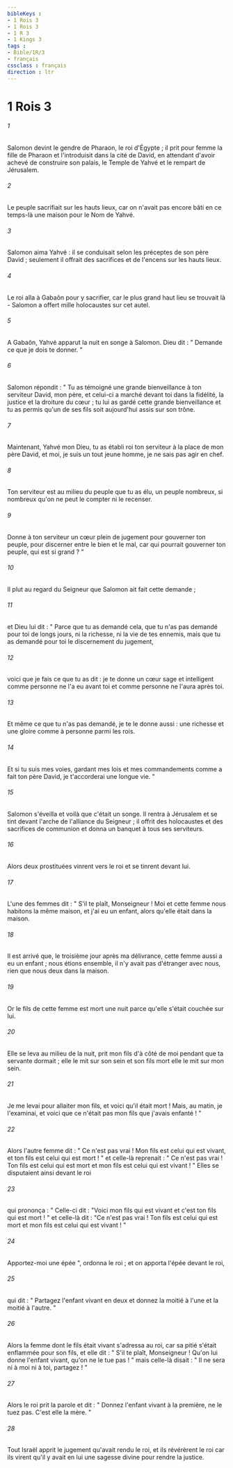 ```yaml
---
bibleKeys : 
- 1 Rois 3
- 1 Rois 3
- 1 R 3
- 1 Kings 3
tags : 
- Bible/1R/3
- français
cssclass : français
direction : ltr
---
```


# 1 Rois 3

###### 1
Salomon devint le gendre de Pharaon, le roi d'Égypte ; il prit pour femme la fille de Pharaon et l'introduisit dans la cité de David, en attendant d'avoir achevé de construire son palais, le Temple de Yahvé et le rempart de Jérusalem. 
###### 2
Le peuple sacrifiait sur les hauts lieux, car on n'avait pas encore bâti en ce temps-là une maison pour le Nom de Yahvé. 
###### 3
Salomon aima Yahvé : il se conduisait selon les préceptes de son père David ; seulement il offrait des sacrifices et de l'encens sur les hauts lieux. 
###### 4
Le roi alla à Gabaôn pour y sacrifier, car le plus grand haut lieu se trouvait là - Salomon a offert mille holocaustes sur cet autel. 
###### 5
A Gabaôn, Yahvé apparut la nuit en songe à Salomon. Dieu dit : " Demande ce que je dois te donner. " 
###### 6
Salomon répondit : " Tu as témoigné une grande bienveillance à ton serviteur David, mon père, et celui-ci a marché devant toi dans la fidélité, la justice et la droiture du cœur ; tu lui as gardé cette grande bienveillance et tu as permis qu'un de ses fils soit aujourd'hui assis sur son trône. 
###### 7
Maintenant, Yahvé mon Dieu, tu as établi roi ton serviteur à la place de mon père David, et moi, je suis un tout jeune homme, je ne sais pas agir en chef. 
###### 8
Ton serviteur est au milieu du peuple que tu as élu, un peuple nombreux, si nombreux qu'on ne peut le compter ni le recenser. 
###### 9
Donne à ton serviteur un cœur plein de jugement pour gouverner ton peuple, pour discerner entre le bien et le mal, car qui pourrait gouverner ton peuple, qui est si grand ? " 
###### 10
Il plut au regard du Seigneur que Salomon ait fait cette demande ; 
###### 11
et Dieu lui dit : " Parce que tu as demandé cela, que tu n'as pas demandé pour toi de longs jours, ni la richesse, ni la vie de tes ennemis, mais que tu as demandé pour toi le discernement du jugement, 
###### 12
voici que je fais ce que tu as dit : je te donne un cœur sage et intelligent comme personne ne l'a eu avant toi et comme personne ne l'aura après toi. 
###### 13
Et même ce que tu n'as pas demandé, je te le donne aussi : une richesse et une gloire comme à personne parmi les rois. 
###### 14
Et si tu suis mes voies, gardant mes lois et mes commandements comme a fait ton père David, je t'accorderai une longue vie. " 
###### 15
Salomon s'éveilla et voilà que c'était un songe. Il rentra à Jérusalem et se tint devant l'arche de l'alliance du Seigneur ; il offrit des holocaustes et des sacrifices de communion et donna un banquet à tous ses serviteurs. 
###### 16
Alors deux prostituées vinrent vers le roi et se tinrent devant lui. 
###### 17
L'une des femmes dit : " S'il te plaît, Monseigneur ! Moi et cette femme nous habitons la même maison, et j'ai eu un enfant, alors qu'elle était dans la maison. 
###### 18
Il est arrivé que, le troisième jour après ma délivrance, cette femme aussi a eu un enfant ; nous étions ensemble, il n'y avait pas d'étranger avec nous, rien que nous deux dans la maison. 
###### 19
Or le fils de cette femme est mort une nuit parce qu'elle s'était couchée sur lui. 
###### 20
Elle se leva au milieu de la nuit, prit mon fils d'à côté de moi pendant que ta servante dormait ; elle le mit sur son sein et son fils mort elle le mit sur mon sein. 
###### 21
Je me levai pour allaiter mon fils, et voici qu'il était mort ! Mais, au matin, je l'examinai, et voici que ce n'était pas mon fils que j'avais enfanté ! " 
###### 22
Alors l'autre femme dit : " Ce n'est pas vrai ! Mon fils est celui qui est vivant, et ton fils est celui qui est mort ! " et celle-là reprenait : " Ce n'est pas vrai ! Ton fils est celui qui est mort et mon fils est celui qui est vivant ! " Elles se disputaient ainsi devant le roi 
###### 23
qui prononça : " Celle-ci dit : "Voici mon fils qui est vivant et c'est ton fils qui est mort ! " et celle-là dit : "Ce n'est pas vrai ! Ton fils est celui qui est mort et mon fils est celui qui est vivant ! " 
###### 24
Apportez-moi une épée ", ordonna le roi ; et on apporta l'épée devant le roi, 
###### 25
qui dit : " Partagez l'enfant vivant en deux et donnez la moitié à l'une et la moitié à l'autre. " 
###### 26
Alors la femme dont le fils était vivant s'adressa au roi, car sa pitié s'était enflammée pour son fils, et elle dit : " S'il te plaît, Monseigneur ! Qu'on lui donne l'enfant vivant, qu'on ne le tue pas ! " mais celle-là disait : " Il ne sera ni à moi ni à toi, partagez ! " 
###### 27
Alors le roi prit la parole et dit : " Donnez l'enfant vivant à la première, ne le tuez pas. C'est elle la mère. " 
###### 28
Tout Israël apprit le jugement qu'avait rendu le roi, et ils révérèrent le roi car ils virent qu'il y avait en lui une sagesse divine pour rendre la justice. 
